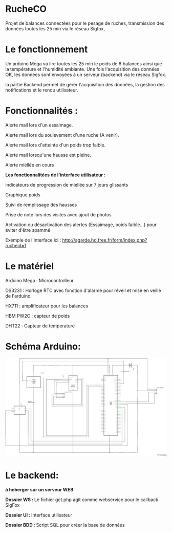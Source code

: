 # RucheCO

Projet de balances connectées pour le pesage de ruches, transmission des données toutes les 25 min via le réseau Sigfox, 

# Le fonctionnement

Un arduino Mega va lire toutes les 25 min le poids de 6 balances ainsi que la température et l'humidité ambiante. 
Une fois l'acquisition des données OK, les données sont envoyées à un serveur (backend) via le réseau Sigfox.

la partie Backend permet de gérer l'acquisition des données, la gestion des notifications et le rendu utilisateur.


# Fonctionnalités :

<p>Alerte mail lors d'un essaimage.</p>
<p>Alerte mail lors du soulevement d'une ruche (A venir).</p>
<p>Alerte mail lors d'atteinte d'un poids trop faible.</p>
<p>Alerte mail lorsqu'une hausse est pleine.</p>
<p>Alerte miéllée en cours</p>

<b>Les fonctionnalitées de l'interface utilisateur : </b>

indicateurs de progression de miellée sur 7 jours glissants

Graphique poids

Suivi de remplissage des hausses

Prise de note lors des visites avec ajout de photos

Activation ou désactivation des alertes (Essaimage, poids faible...) pour éviter d'être spammé

Exemple de l'interface ici : http://agarde.hd.free.fr/form/index.php?rucheid=1

# Le matériel 

Arduino Mega : Microcontrolleur 

DS3231 : Horloge RTC avec fonction d'alarme pour réveil et mise en veille de l'arduino.

HX711 : amplificateur pour les balances

HBM PW2C : capteur de poids

DHT22 : Capteur de temperature


# Schéma Arduino:

<img src="Backend/UI/images/Projet_Global_Sigfox_mega_schma.png"/>

# Le backend:
<b>à heberger sur un serveur WEB</b>

<b>Dossier WS : </b> Le fichier get.php agit comme webservice pour le callback SigFox

<b>Dossier UI : </b> Interface utilisateur 

<b>Dossier BDD : </b> Script SQL pour créer la base de données

